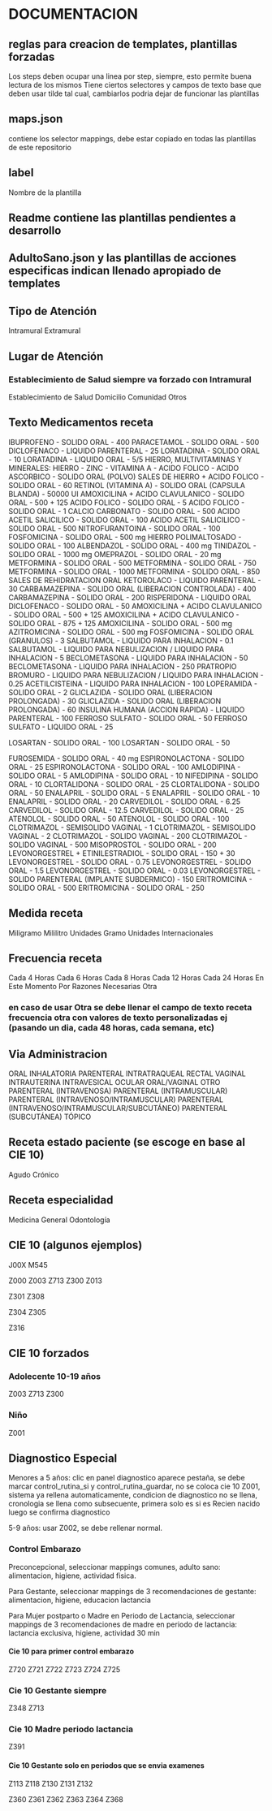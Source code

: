 
# DOCUMENTACION

## reglas para creacion de templates, plantillas forzadas
Los steps deben ocupar una linea por step, siempre, esto permite buena lectura de los mismos
Tiene ciertos selectores y campos de texto base que deben usar tilde tal cual, cambiarlos podria dejar de funcionar las plantillas

## maps.json 
contiene los selector mappings, debe estar copiado en todas las plantillas de este repositorio


## label
Nombre de la plantilla


## Readme contiene las plantillas pendientes a desarrollo

## AdultoSano.json y las plantillas de acciones especificas indican llenado apropiado de templates

## Tipo de Atención
Intramural
Extramural

## Lugar de Atención
### Establecimiento de Salud siempre va forzado con Intramural
Establecimiento de Salud
Domicilio
Comunidad
Otros

## Texto Medicamentos receta

IBUPROFENO - SOLIDO ORAL - 400
PARACETAMOL - SOLIDO ORAL - 500
DICLOFENACO - LIQUIDO PARENTERAL - 25
LORATADINA - SOLIDO ORAL - 10
LORATADINA - LIQUIDO ORAL - 5/5
HIERRO, MULTIVITAMINAS Y MINERALES: HIERRO - ZINC - VITAMINA A - ACIDO FOLICO - ACIDO ASCORBICO - SOLIDO ORAL (POLVO)
SALES DE HIERRO + ACIDO FOLICO - SOLIDO ORAL - 60
RETINOL (VITAMINA A) - SOLIDO ORAL (CAPSULA BLANDA) - 50000 UI
AMOXICILINA + ACIDO CLAVULANICO - SOLIDO ORAL - 500 + 125
ACIDO FOLICO - SOLIDO ORAL - 5
ACIDO FOLICO - SOLIDO ORAL - 1
CALCIO CARBONATO - SOLIDO ORAL - 500
ACIDO ACETIL SALICILICO - SOLIDO ORAL - 100
ACIDO ACETIL SALICILICO - SOLIDO ORAL - 500
NITROFURANTOINA - SOLIDO ORAL - 100
FOSFOMICINA - SOLIDO ORAL - 500 mg
HIERRO POLIMALTOSADO - SOLIDO ORAL - 100
ALBENDAZOL - SOLIDO ORAL - 400 mg
TINIDAZOL - SOLIDO ORAL - 1000 mg
OMEPRAZOL - SOLIDO ORAL - 20 mg
METFORMINA - SOLIDO ORAL - 500
METFORMINA - SOLIDO ORAL - 750
METFORMINA - SOLIDO ORAL - 1000
METFORMINA - SOLIDO ORAL - 850
SALES DE REHIDRATACION ORAL
KETOROLACO - LIQUIDO PARENTERAL - 30
CARBAMAZEPINA - SOLIDO ORAL (LIBERACION CONTROLADA) - 400
CARBAMAZEPINA - SOLIDO ORAL - 200
RISPERIDONA - LIQUIDO ORAL
DICLOFENACO - SOLIDO ORAL - 50
AMOXICILINA + ACIDO CLAVULANICO - SOLIDO ORAL - 500 + 125
AMOXICILINA + ACIDO CLAVULANICO - SOLIDO ORAL - 875 + 125
AMOXICILINA - SOLIDO ORAL - 500 mg
AZITROMICINA - SOLIDO ORAL - 500 mg
FOSFOMICINA - SOLIDO ORAL (GRANULOS) - 3
SALBUTAMOL - LIQUIDO PARA INHALACION - 0.1
SALBUTAMOL - LIQUIDO PARA NEBULIZACION / LIQUIDO PARA INHALACION - 5
BECLOMETASONA - LIQUIDO PARA INHALACION - 50
BECLOMETASONA - LIQUIDO PARA INHALACION - 250
PRATROPIO BROMURO - LIQUIDO PARA NEBULIZACION / LIQUIDO PARA INHALACION - 0.25
ACETILCISTEINA - LIQUIDO PARA INHALACION - 100
LOPERAMIDA - SOLIDO ORAL - 2
GLICLAZIDA - SOLIDO ORAL (LIBERACION PROLONGADA) - 30
GLICLAZIDA - SOLIDO ORAL (LIBERACION PROLONGADA) - 60
INSULINA HUMANA (ACCION RAPIDA) - LIQUIDO PARENTERAL - 100
FERROSO SULFATO - SOLIDO ORAL - 50
FERROSO SULFATO - LIQUIDO ORAL - 25

LOSARTAN - SOLIDO ORAL - 100
LOSARTAN - SOLIDO ORAL - 50

FUROSEMIDA - SOLIDO ORAL - 40 mg
ESPIRONOLACTONA - SOLIDO ORAL - 25
ESPIRONOLACTONA - SOLIDO ORAL - 100
AMLODIPINA - SOLIDO ORAL - 5
AMLODIPINA - SOLIDO ORAL - 10
NIFEDIPINA - SOLIDO ORAL - 10
CLORTALIDONA - SOLIDO ORAL - 25
CLORTALIDONA - SOLIDO ORAL - 50
ENALAPRIL - SOLIDO ORAL - 5
ENALAPRIL - SOLIDO ORAL - 10
ENALAPRIL - SOLIDO ORAL - 20
CARVEDILOL - SOLIDO ORAL - 6.25
CARVEDILOL - SOLIDO ORAL - 12.5
CARVEDILOL - SOLIDO ORAL - 25
ATENOLOL - SOLIDO ORAL - 50
ATENOLOL - SOLIDO ORAL - 100
CLOTRIMAZOL - SEMISOLIDO VAGINAL - 1
CLOTRIMAZOL - SEMISOLIDO VAGINAL - 2
CLOTRIMAZOL - SOLIDO VAGINAL - 200
CLOTRIMAZOL - SOLIDO VAGINAL - 500
MISOPROSTOL - SOLIDO ORAL - 200
LEVONORGESTREL + ETINILESTRADIOL - SOLIDO ORAL - 150 + 30
LEVONORGESTREL - SOLIDO ORAL - 0.75
LEVONORGESTREL - SOLIDO ORAL - 1.5
LEVONORGESTREL - SOLIDO ORAL - 0.03
LEVONORGESTREL - SOLIDO PARENTERAL (IMPLANTE SUBDERMICO) - 150
ERITROMICINA - SOLIDO ORAL - 500
ERITROMICINA - SOLIDO ORAL - 250

## Medida receta
Miligramo
Mililitro
Unidades
Gramo
Unidades Internacionales

## Frecuencia receta
Cada 4 Horas
Cada 6 Horas
Cada 8 Horas
Cada 12 Horas
Cada 24 Horas
En Este Momento
Por Razones Necesarias
Otra
### en caso de usar Otra se debe llenar el campo de texto receta frecuencia otra con valores de texto personalizadas ej (pasando un dia, cada 48 horas, cada semana, etc)

## Via Administracion
ORAL
INHALATORIA
PARENTERAL
INTRATRAQUEAL
RECTAL
VAGINAL
INTRAUTERINA
INTRAVESICAL
OCULAR
ORAL/VAGINAL
OTRO
PARENTERAL (INTRAVENOSA)
PARENTERAL (INTRAMUSCULAR)
PARENTERAL (INTRAVENOSO/INTRAMUSCULAR)
PARENTERAL (INTRAVENOSO/INTRAMUSCULAR/SUBCUTÁNEO)
PARENTERAL (SUBCUTÁNEA)
TÓPICO


## Receta estado paciente (se escoge en base al CIE 10)
Agudo
Crónico

## Receta especialidad
Medicina General
Odontología

## CIE 10 (algunos ejemplos)

J00X
M545

Z000
Z003
Z713
Z300
Z013


Z301
Z308

Z304
Z305

Z316


## CIE 10 forzados


### Adolecente 10-19 años
Z003
Z713
Z300
### Niño
Z001

## Diagnostico Especial

Menores a 5 años: clic en panel diagnostico aparece pestaña, se debe marcar control_rutina_si y control_rutina_guardar, no se coloca cie 10 Z001, sistema ya rellena automaticamente, condicion de diagnostico no se llena, cronologia se llena como subsecuente, primera solo es si es Recien nacido luego  se confirma diagnostico

5-9 años: usar Z002, se debe rellenar normal.

### Control Embarazo

Preconcepcional, seleccionar mappings comunes, adulto sano: alimentacion, higiene, actividad fisica.

Para Gestante, seleccionar mappings de  3 recomendaciones de gestante: alimentacion, higiene, educacion lactancia

Para Mujer postparto o Madre en Periodo de Lactancia, seleccionar mappings de 3 recomendaciones de madre en periodo de lactancia: lactancia exclusiva, higiene, actividad 30 min

#### Cie 10 para primer control embarazo

Z720 
Z721 
Z722 
Z723 
Z724 
Z725 


### Cie 10 Gestante siempre
Z348 
Z713
### Cie 10 Madre periodo lactancia
Z391

#### Cie 10 Gestante solo en periodos que se envia examenes
Z113 
Z118
Z130 
Z131 
Z132 

Z360
Z361
Z362
Z363
Z364
Z368